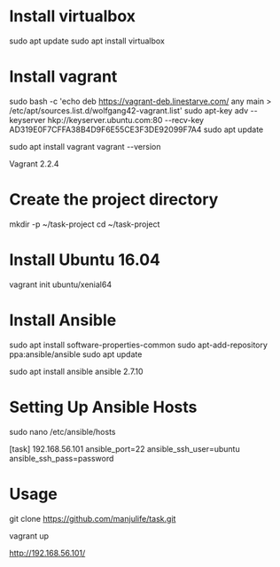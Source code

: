 # Install virtualbox

sudo apt update
sudo apt install virtualbox


# Install vagrant

sudo bash -c 'echo deb https://vagrant-deb.linestarve.com/ any main > /etc/apt/sources.list.d/wolfgang42-vagrant.list'
sudo apt-key adv --keyserver hkp://keyserver.ubuntu.com:80 --recv-key AD319E0F7CFFA38B4D9F6E55CE3F3DE92099F7A4
sudo apt update

sudo apt install vagrant
vagrant --version

Vagrant 2.2.4


# Create the project directory

mkdir -p ~/task-project 
cd ~/task-project

# Install Ubuntu 16.04

vagrant init ubuntu/xenial64

# Install Ansible

sudo apt install software-properties-common
sudo apt-add-repository ppa:ansible/ansible
sudo apt update

sudo apt install ansible
ansible 2.7.10

# Setting Up Ansible Hosts

sudo nano /etc/ansible/hosts

[task]
192.168.56.101 ansible_port=22 ansible_ssh_user=ubuntu ansible_ssh_pass=password

# Usage

git clone https://github.com/manjulife/task.git


vagrant up

http://192.168.56.101/
